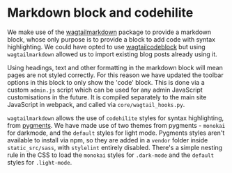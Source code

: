 # Markdown block and codehilite

We make use of the [wagtailmarkdown](https://github.com/torchbox/wagtail-markdown) package to provide a markdown block, whose only purpose is to provide a block to add code with syntax highlighting. We could have opted to use [wagtailcodeblock](https://github.com/FlipperPA/wagtailcodeblock) but using `wagtailmarkdown` allowed us to import existing blog posts already using it.

Using headings, text and other formatting in the markdown block will mean pages are not styled correctly. For this reason we have updated the toolbar options in this block to only show the 'code' block. This is done via a custom `admin.js` script which can be used for any admin JavaScript customisations in the future. It is compiled separately to the main site JavaScript in webpack, and called via `core/wagtail_hooks.py`.

`wagtailmarkdown` allows the use of `codehilite` styles for syntax highlighting, from [pygments](https://pygments.org/styles/). We have made use of two themes from pygments - `monokai` for darkmode, and the `default` styles for light mode. Pygments styles aren't available to install via npm, so they are added in a `vendor` folder inside `static_src/sass`, with `stylelint` entirely disabled. There's a simple nesting rule in the CSS to load the `monokai` styles for `.dark-mode` and the `default` styles for `.light-mode`.
